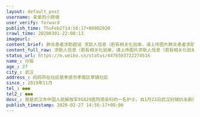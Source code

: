 ```yaml
---
layout: default_post
username: 亲爱的小胖墩
user_verify: forward
publish_time: ThuFeb2714:56:17+08002020
crawl_time: 20200301-22:00:13
imageurl: 
content_brief: 肺炎患者求助超话 求助人信息（若有相关化验单，请上传图片肺炎患者求助超话 求助人信息（若有相关化验单，请上传图片）【姓名】孙瑜【年龄】27【所在城市】武汉【所在小区、社区】妈妈所在社区是孝感市孝南区草铺社区【患病时间】2019年11月【联系方式】●●●【其他紧急联系人】 ...全文
content_full_raw: 求助人信息（若有相关化验单，请上传图片求助人信息（若有相关化验单，请上传图片）【姓名】孙瑜【年龄】27【所在城市】武汉【所在小区、社区】妈妈所在社区是孝感市孝南区草铺社区【患病时间】2019年11月【联系方式】●●●【其他紧急联系人】●●●【病情描述】我是武汉市中国人民解放军95829医院感染科的一名护士，自1月23日武汉封城抗击新冠肺炎一来，我就一直在一线工作，父母因为思想传统要回家过年就在腊月二十七回孝感了，我的妈妈是一名乳腺癌患者，于年前刚结束第三次化疗，因为当初发现肿瘤时肿瘤已经比较大，所以医生建议先化疗后手术，本来于2020年2月8日就进行第四次化疗，现在因为疫情封路，已经推迟大半个月，出行需要通行证，两次去社区社区不办理，打市长热线人家说要去社区办理，无奈之下父亲在家打了110，警察又说要去区办事处办理，办事处又要医院开接收函，我找管床医生，医生又说只有出院小结和病历，最初就是拿着出院小结和病历去社区的人家不办理，所以皮球踢来踢去又踢回原处了，医院里医生最早通知延后化疗等通知，现在通知化疗病人却又出不了门，肿瘤长在病人身体里会不会转移？病情会不会恶化？一个群里四十一个人除去两个医生，一个护士长还有38名患者，这还只是一个管床医生的病人，这么多病人在家里心里不绝望吗？乳腺癌是可以治疗的，如果因为这样耽误了最佳治疗时间该怎么办，病人及病人家属该多难受，我突然之间觉得我在一线救治别人的生命，自己的妈妈这样我却无能为力，心里很不是滋味，很难受。@武汉市市长@孝感市办事处_765@人民日报@人民网）
status_url: https://m.weibo.cn/status/4476593722274516
name_: 孙瑜
age_: 27
city_: 武汉
address_: 妈妈所在社区是孝感市孝南区草铺社区
since_: 2019年11月
tel_: ●●●
tel2_: ●●●
desc_: 我是武汉市中国人民解放军95829医院感染科的一名护士，自1月23日武汉封城抗击新冠肺炎一来，我就一直在一线工作，父母因为思想传统要回家过年就在腊月二十七回孝感了，我的妈妈是一名乳腺癌患者，于年前刚结束第三次化疗，因为当初发现肿瘤时肿瘤已经比较大，所以医生建议先化疗后手术，本来于2020年2月8日就进行第四次化疗，现在因为疫情封路，已经推迟大半个月，出行需要通行证，两次去社区社区不办理，打市长热线人家说要去社区办理，无奈之下父亲在家打了110，警察又说要去区办事处办理，办事处又要医院开接收函，我找管床医生，医生又说只有出院小结和病历，最初就是拿着出院小结和病历去社区的人家不办理，所以皮球踢来踢去又踢回原处了，医院里医生最早通知延后化疗等通知，现在通知化疗病人却又出不了门，肿瘤长在病人身体里会不会转移？病情会不会恶化？一个群里四十一个人除去两个医生，一个护士长还有38名患者，这还只是一个管床医生的病人，这么多病人在家里心里不绝望吗？乳腺癌是可以治疗的，如果因为这样耽误了最佳治疗时间该怎么办，病人及病人家属该多难受，我突然之间觉得我在一线救治别人的生命，自己的妈妈这样我却无能为力，心里很不是滋味，很难受。@武汉市市长@孝感市办事处_765@人民日报@人民网）
publish_timestamp: 2020-02-27 14:56:17+08:00
---
```

